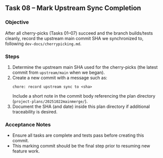 ## Task 08 – Mark Upstream Sync Completion

### Objective
After all cherry-picks (Tasks 01–07) succeed and the branch builds/tests cleanly, record the upstream main commit SHA we synchronized to, following `dev-docs/cherrypicking.md`.

### Steps
1. Determine the upstream main SHA used for the cherry-picks (the latest commit from `upstream/main` when we began).
2. Create a new commit with a message such as:
   ```
   chore: record upstream sync to <sha>
   ```
   Include a short note in the commit body referencing the plan directory (`project-plans/20251022mainmerge/`).
3. Document the SHA (and date) inside this plan directory if additional traceability is desired.

### Acceptance Notes
- Ensure all tasks are complete and tests pass before creating this commit.
- This marking commit should be the final step prior to resuming new feature work.
